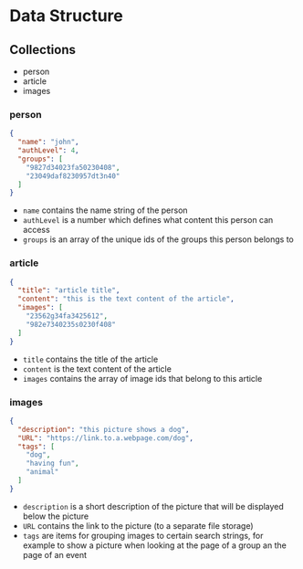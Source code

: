 # Data Structure

## Collections

- person
- article
- images

### person

```json
{
  "name": "john",
  "authLevel": 4,
  "groups": [
    "9827d34023fa50230408",
    "23049daf8230957dt3n40"
  ]
}
```

- `name` contains the name string of the person
- `authLevel` is a number which defines what content this person can access
- `groups` is an array of the unique ids of the groups this person belongs to

### article

```json
{
  "title": "article title",
  "content": "this is the text content of the article",
  "images": [
    "23562g34fa3425612",
    "982e7340235s0230f408"
  ]
}
```

- `title` contains the title of the article
- `content` is the text content of the article
- `images` contains the array of image ids that belong to this article

### images

```json
{
  "description": "this picture shows a dog",
  "URL": "https://link.to.a.webpage.com/dog",
  "tags": [
    "dog",
    "having fun",
    "animal"
  ]
}
```

- `description` is a short description of the picture that will be displayed below the picture
- `URL` contains the link to the picture (to a separate file storage)
- `tags` are items for grouping images to certain search strings, for example to show a picture when looking at the page of a group an the page of an event

